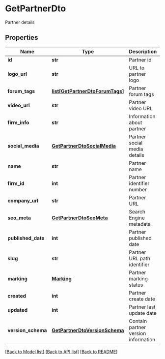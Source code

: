# GetPartnerDto
Partner details
## Properties
Name | Type | Description | Notes
------------ | ------------- | ------------- | -------------
**id** | **str** | Partner id | [optional] 
**logo_url** | **str** | URL to partner logo | [optional] 
**forum_tags** | [**list[GetPartnerDtoForumTags]**](GetPartnerDtoForumTags.md) | Partner forum tags | [optional] 
**video_url** | **str** | Partner video URL | [optional] 
**firm_info** | **str** | Information about partner | [optional] 
**social_media** | [**GetPartnerDtoSocialMedia**](GetPartnerDtoSocialMedia.md) | Partner social media details | [optional] 
**name** | **str** | Partner name | [optional] 
**firm_id** | **int** | Partner identifier number | [optional] 
**company_url** | **str** | Partner URL | [optional] 
**seo_meta** | [**GetPartnerDtoSeoMeta**](GetPartnerDtoSeoMeta.md) | Search Engine metadata | [optional] 
**published_date** | **int** | Partner published date | [optional] 
**slug** | **str** | Partner URL path identifier | [optional] 
**marking** | [**Marking**](Marking.md) | Partner marking status | [optional] 
**created** | **int** | Partner create date | [optional] 
**updated** | **int** | Partner last update date | [optional] 
**version_schema** | [**GetPartnerDtoVersionSchema**](GetPartnerDtoVersionSchema.md) | Contain partner version information | [optional] 

[[Back to Model list]](../README.md#documentation-for-models) [[Back to API list]](../README.md#documentation-for-api-endpoints) [[Back to README]](../README.md)


